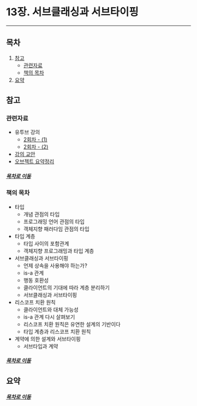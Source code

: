 13장. 서브클래싱과 서브타이핑
=====

- - -
## 목차
1. [참고](#참고)
	* [관련자료](#관련자료)
	* [책의 목차](#책의-목차)
2. [요약](#요약)

## 참고
### 관련자료
* 유투브 강의
	* [2회차 - (1)](https://www.youtube.com/watch?v=U1vySD_wG78)
	* [2회차 - (2)](https://www.youtube.com/watch?v=33VN-sa3s_4&t=16s)
* [강의 교안](https://github.com/nara1030/portfolio/blob/master/docs/lecture_list/code_spitz_object2/reference/84_2.pdf)
* [오브젝트 요약정리](https://github.com/nara1030/portfolio/blob/master/docs/book/object.md)

##### [목차로 이동](#목차)

### 책의 목차
* 타입
	* 개념 관점의 타입
	* 프로그래밍 언어 관점의 타입
	* 객체지향 패러다임 관점의 타입
* 타입 계층
	* 타입 사이의 포함관계
	* 객체지향 프로그래밍과 타입 계층
* 서브클래싱과 서브타이핑
	* 언제 상속을 사용해야 하는가?
	* is-a 관계
	* 행동 호환성
	* 클라이언트의 기대에 따라 계층 분리하기
	* 서브클래싱과 서브타이핑
* 리스코프 치환 원칙
	* 클라이언트와 대체 가능성
	* is-a 관계 다시 살펴보기
	* 리스코프 치환 원칙은 유연한 설계의 기반이다
	* 타입 계층과 리스코프 치환 원칙
* 계약에 의한 설계와 서브타이핑
	* 서브타입과 계약

##### [목차로 이동](#목차)

## 요약


##### [목차로 이동](#목차)
